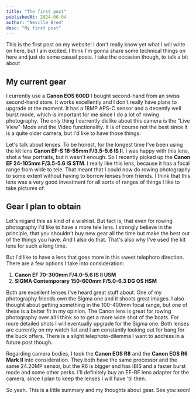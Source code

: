 ```yaml
---
title: "The first post"
publishedAt: 2024-06-04
author: "Neville Brem"
desc: "My first post"
---
```


This is the first post on my website! I don't really know yet what I will write on here, but I am excited.
I think I'm gonna share some technical things on here and just do some casual posts.
I take the occasion though, to talk a bit about

## My current gear

I currently use a **Canon EOS 600D** I bought second-hand from an swiss second-hand store. It works excellently and I don't really have plans to upgrade at the moment. It has a 18MP APS-C sensor and a decently well burst mode, which is important for me since I do a lot of rowing photography. The only thing I currently dislike about this camera is the "Live View"-Mode and the Video functionality. It is of course not the best since it is a quite older camera, but
I'd like to have those things.

Let's talk about lenses. To be honest, for the longest time I've been using the kit lens **Canon EF-S 18-55mm F/3.5-5.6 IS II**. I was happy with this lens, shot a few portraits, but it wasn't enough. So I recently picked up the **Canon EF 24-105mm F/3.5-5.6 IS STM**. I really like this lens, because it has a focal range from wide to tele. That meant that I could now do rowing photography to some extent without having to borrow lenses from friends. I think that this lens was a very good investment for all sorts of ranges of things I like to take pictures of.

## Gear I plan to obtain

Let's regard this as kind of a wishlist. But fact is, that even for rowing photography I'd like to have a more tele lens. I strongly believe in the principle, that you shouldn't buy new gear all the time but make the best out of the things you have. And I also do that. That's also why I've used the kit lens for such a long time.

But I'd like to have a lens that goes more in this sweet telephoto direction. There are a few options I take into consideration:

1. **Canon EF 70-300mm F/4.0-5.6 IS II USM**
2. **SIGMA Contemporary 150-600mm F/5.0-6.3 DG OS HSM**

Both are excellent lenses I've heard great stuff about. One of my photography friends own the Sigma one and it shoots great images. I also thought about getting something in the 100-400mm focal range, but one of these is a better fit in my opinion.
The Canon lens is great for rowing photography over all I think so to get a more wide shot of the boats. For more detailed shots I will eventually upgrade for the Sigma one. Both lenses are currently on my watch list and I am constantly looking out for bang for the buck offers. There is a slight telephoto-dilemma I want to address in a future post though.

Regarding camera bodies, I took the **Canon EOS R8** and the **Canon EOS R6 Mark II** into consideration. They both have the same processor and the same 24.20MP sensor, but the R6 is bigger and has IBIS and a faster burst mode and some other perks. I'll definitely buy an EF-RF lens adapter for the camera, since I plan to keep the lenses I will have 'til then.

So yeah. This is a little summary and my thoughts about gear. See you soon!
